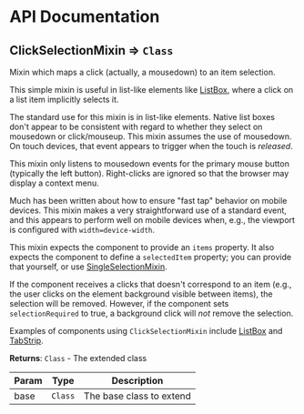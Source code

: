 # API Documentation
<a name="module_ClickSelectionMixin"></a>

## ClickSelectionMixin ⇒ <code>Class</code>
Mixin which maps a click (actually, a mousedown) to an item selection.

This simple mixin is useful in list-like elements like [ListBox](ListBox),
where a click on a list item implicitly selects it.

The standard use for this mixin is in list-like elements. Native list
boxes don't appear to be consistent with regard to whether they select
on mousedown or click/mouseup. This mixin assumes the use of mousedown.
On touch devices, that event appears to trigger when the touch is *released*.

This mixin only listens to mousedown events for the primary mouse button
(typically the left button). Right-clicks are ignored so that the browser
may display a context menu.

Much has been written about how to ensure "fast tap" behavior on mobile
devices. This mixin makes a very straightforward use of a standard event, and
this appears to perform well on mobile devices when, e.g., the viewport is
configured with `width=device-width`.

This mixin expects the component to provide an `items` property. It also
expects the component to define a `selectedItem` property; you can provide
that yourself, or use [SingleSelectionMixin](SingleSelectionMixin).

If the component receives a clicks that doesn't correspond to an item (e.g.,
the user clicks on the element background visible between items), the
selection will be removed. However, if the component sets `selectionRequired`
to true, a background click will *not* remove the selection.

Examples of components using `ClickSelectionMixin` include [ListBox](ListBox)
and [TabStrip](TabStrip).

**Returns**: <code>Class</code> - The extended class  

| Param | Type | Description |
| --- | --- | --- |
| base | <code>Class</code> | The base class to extend |

